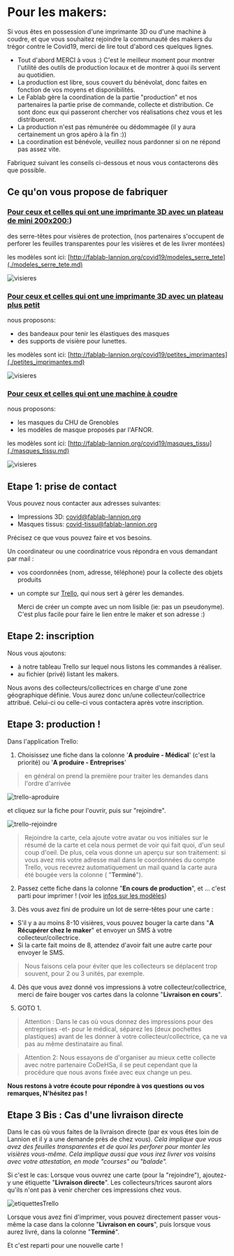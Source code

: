 Pour les makers:
================

Si vous êtes en possession d'une imprimante 3D ou d'une machine à coudre,
et que vous souhaitez rejoindre la communauté des makers du trégor contre
le Covid19, merci de lire tout d'abord ces quelques lignes.

- Tout d'abord MERCI à vous :) C'est le meilleur moment pour montrer
  l'utilité des outils de production locaux et de montrer à quoi
  ils servent au quotidien.
- La production est libre, sous couvert du bénévolat, donc faites
  en fonction de vos moyens et disponibilités.
- Le Fablab gère la coordination de la partie "production" et nos partenaires
  la partie prise de commande, collecte et distribution.
  Ce sont donc eux qui passeront chercher vos réalisations chez vous et les
  distribueront.
- La production n'est pas rémunérée ou dédommagée (il y aura certainement un
  gros apéro à la fin :))
- La coordination est bénévole, veuillez nous pardonner si on ne répond pas
  assez vite.

Fabriquez suivant les conseils ci-dessous et nous vous contacterons dès que
possible.

Ce qu'on vous propose de fabriquer
------------------------------------

### [Pour ceux et celles qui ont une imprimante 3D avec un plateau de mini 200x200:](./modeles_serre_tete.md))

des serre-têtes pour visières de protection, (nos partenaires s'occupent de
perforer les feuilles transparentes pour les visières et de les livrer montées)

les modèles sont ici: [http://fablab-lannion.org/covid19/modeles_serre_tete](./modeles_serre_tete.md)

![visieres](../images/covid19/visieres.png)


### [Pour ceux et celles qui ont une imprimante 3D avec un plateau plus petit](./petites_imprimantes.md)

nous proposons:
 - des bandeaux pour tenir les élastiques des masques
 - des supports de visière pour lunettes.

les modèles sont ici: [http://fablab-lannion.org/covid19/petites_imprimantes](./petites_imprimantes.md)

![visieres](../images/covid19/petites_imprimantes.png)

### [Pour ceux et celles qui ont une machine à coudre](./masques_tissu.md)

nous proposons:
 - les masques du CHU de Grenobles
 - les modèles de masque proposés par l'AFNOR.

les modèles sont ici: [http://fablab-lannion.org/covid19/masques_tissu](./masques_tissu.md)

![visieres](../images/covid19/masques.png)


Etape 1: prise de contact
-----------

Vous pouvez nous contacter aux adresses suivantes:
 - Impressions 3D: [covid@fablab-lannion.org](mailto://covid@fablab-lannion.org)
 - Masques tissus: [covid-tissu@fablab-lannion.org](mailto://covid-tissu@fablab-lannion.org)

Précisez ce que vous pouvez faire et vos besoins.

Un coordinateur ou une coordinatrice vous répondra en vous demandant par mail :
- vos coordonnées (nom, adresse, téléphone) pour la collecte des objets
  produits
- un compte sur [Trello](https://trello.com),  qui nous sert à gérer les
  demandes.

  Merci de créer un compte avec un nom lisible (ie: pas un pseudonyme).
  C'est plus facile pour faire le lien entre le maker et son adresse :)


Etape 2: inscription
------------

Nous vous ajoutons:

- à notre tableau Trello sur lequel nous listons les commandes à réaliser.
- au fichier (privé) listant les makers.

Nous avons des collecteurs/collectrices en charge d'une zone géographique
définie. Vous aurez donc un/une collecteur/collectrice attribué.
Celui-ci ou celle-ci vous contactera après votre inscription.




Etape 3: production !
------

Dans l'application Trello:

1. Choisissez une fiche dans la colonne '**A produire - Médical**' (c'est la
   priorité) ou '**A produire - Entreprises**'

  > en général on prend la première pour traiter les demandes dans l'ordre
    d'arrivée

  ![trello-aproduire](../images/covid19/ColonnesAproduire.jpg)

  et cliquez sur la fiche pour l'ouvrir, puis sur "rejoindre".

  ![trello-rejoindre](../images/covid19/trello1.png)

  > Rejoindre la carte, cela ajoute votre avatar ou vos initiales sur le résumé
    de la carte et cela nous permet de voir qui fait quoi, d'un seul coup
    d'oeil. De plus, cela vous donne un aperçu sur son traitement: si vous avez
    mis votre adresse mail dans le coordonnées du compte Trello,
    vous recevrez automatiquement un mail quand la carte aura été bougée vers
    la colonne ( "**Terminé**").


 2. Passez cette fiche dans la colonne "**En cours de production**", et ...
    c'est parti pour imprimer ! (voir les
    [infos sur les modèles](modeles3DCovid.md))

 3. Dès vous avez fini de produire un lot de serre-têtes pour une carte :

  - S'il y a au moins 8-10 visières, vous pouvez bouger la carte dans
    "**A Récupérer chez le maker**" et envoyer un SMS à votre
    collecteur/collectrice.
  - Si la carte fait moins de 8, attendez d'avoir fait une autre carte pour
    envoyer le SMS.

  > Nous faisons cela pour éviter que les collecteurs se déplacent trop
    souvent, pour 2 ou 3 unités, par exemple.



4. Dès que vous avez donné vos impressions à votre collecteur/collectrice,
   merci de faire bouger vos cartes dans la colonne "**Livraison en cours**".

5. GOTO 1.

  > Attention : Dans le cas où vous donnez des impressions pour des entreprises
    -et- pour le médical, séparez les (deux pochettes plastiques) avant de les
    donner à votre collecteur/collectrice, ça ne va pas au même destinataire au
    final.

  > Attention 2: Nous essayons de d'organiser au mieux cette collecte avec
    notre partenaire CoDeHSa, il se peut cependant que la procédure que nous
    avons fixée avec eux change un peu.

<b>Nous restons à votre écoute pour répondre à vos questions ou vos remarques,
N'hésitez pas !</b>


Etape 3 Bis : Cas d'une livraison directe
------------------------------------------

Dans le cas où vous faites de la livraison directe (par ex vous êtes loin de
Lannion et il y a une demande près de chez vous). *Cela implique que vous avez
des feuilles transparentes et de quoi les perforer pour monter les visières
vous-même. Cela implique aussi que vous irez livrer vos voisins avec votre
attestation, en mode "courses" ou "balade".*

Si c'est le cas: Lorsque vous ouvrez une carte (pour la "rejoindre"), ajoutez-y
une étiquette "**Livraison directe**". Les collecteurs/trices sauront alors
qu'ils n'ont pas à venir chercher ces impressions chez vous.

![etiquettesTrello](../images/covid19/EtiquettesTrello.jpg)

Lorsque vous avez fini d'imprimer, vous pouvez directement passer vous-même la
case dans la colonne "**Livraison en cours**", puis lorsque vous aurez livré,
dans la colonne "**Terminé**".

Et c'est reparti pour une nouvelle carte !
